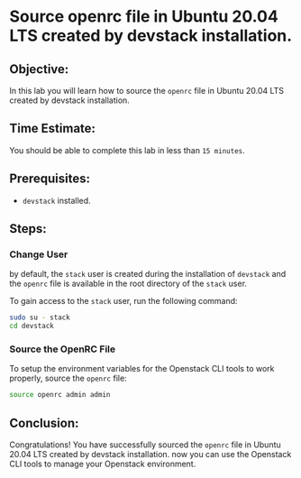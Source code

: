 # Source openrc file in Ubuntu 20.04 LTS created by devstack installation.

## Objective:

In this lab you will learn how to source the `openrc` file in Ubuntu 20.04 LTS created by devstack installation.

## Time Estimate:

You should be able to complete this lab in less than `15 minutes`.

## Prerequisites:

- `devstack` installed.

## Steps:

### Change User

by default, the `stack` user is created during the installation of `devstack` and the `openrc` file is available in the root directory of the `stack` user.

To gain access to the `stack` user, run the following command:

```bash
sudo su - stack
cd devstack
```

### Source the OpenRC File

To setup the environment variables for the Openstack CLI tools to work properly, source the `openrc` file:

```bash
source openrc admin admin
```

## Conclusion:

Congratulations! You have successfully sourced the `openrc` file in Ubuntu 20.04 LTS created by devstack installation. now you can use the Openstack CLI tools to manage your Openstack environment.
